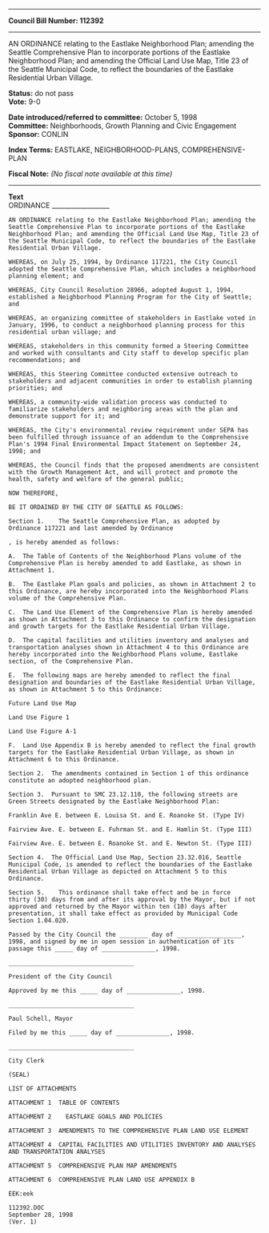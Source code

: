 * * * * *  
  
**Council Bill Number: [](#h0)[](#h2)112392**  
  
* * * * *  
  
AN ORDINANCE relating to the Eastlake Neighborhood Plan; amending the Seattle Comprehensive Plan to incorporate portions of the Eastlake Neighborhood Plan; and amending the Official Land Use Map, Title 23 of the Seattle Municipal Code, to reflect the boundaries of the Eastlake Residential Urban Village.  
  
**Status:** do not pass   
**Vote:** 9-0   
  
**Date introduced/referred to committee:** October 5, 1998   
**Committee:** Neighborhoods, Growth Planning and Civic Engagement   
**Sponsor:** CONLIN   
  
**Index Terms:** EASTLAKE, NEIGHBORHOOD-PLANS, COMPREHENSIVE-PLAN  
  
**Fiscal Note:** *(No fiscal note available at this time)*  
  
* * * * *  
  
**Text**  
    ORDINANCE __________________  
  
    AN ORDINANCE relating to the Eastlake Neighborhood Plan; amending the  
    Seattle Comprehensive Plan to incorporate portions of the Eastlake  
    Neighborhood Plan; and amending the Official Land Use Map, Title 23 of  
    the Seattle Municipal Code, to reflect the boundaries of the Eastlake  
    Residential Urban Village.  
  
    WHEREAS, on July 25, 1994, by Ordinance 117221, the City Council  
    adopted the Seattle Comprehensive Plan, which includes a neighborhood  
    planning element; and  
  
    WHEREAS, City Council Resolution 28966, adopted August 1, 1994,  
    established a Neighborhood Planning Program for the City of Seattle;  
    and  
  
    WHEREAS, an organizing committee of stakeholders in Eastlake voted in  
    January, 1996, to conduct a neighborhood planning process for this  
    residential urban village; and  
  
    WHEREAS, stakeholders in this community formed a Steering Committee  
    and worked with consultants and City staff to develop specific plan  
    recommendations; and  
  
    WHEREAS, this Steering Committee conducted extensive outreach to  
    stakeholders and adjacent communities in order to establish planning  
    priorities; and  
  
    WHEREAS, a community-wide validation process was conducted to  
    familiarize stakeholders and neighboring areas with the plan and  
    demonstrate support for it; and  
  
    WHEREAS, the City's environmental review requirement under SEPA has  
    been fulfilled through issuance of an addendum to the Comprehensive  
    Plan's 1994 Final Environmental Impact Statement on September 24,  
    1998; and  
  
    WHEREAS, the Council finds that the proposed amendments are consistent  
    with the Growth Management Act, and will protect and promote the  
    health, safety and welfare of the general public;  
  
    NOW THEREFORE,  
  
    BE IT ORDAINED BY THE CITY OF SEATTLE AS FOLLOWS:  
  
    Section 1.    The Seattle Comprehensive Plan, as adopted by  
    Ordinance 117221 and last amended by Ordinance   
  
    , is hereby amended as follows:  
  
    A.  The Table of Contents of the Neighborhood Plans volume of the  
    Comprehensive Plan is hereby amended to add Eastlake, as shown in  
    Attachment 1.  
  
    B.  The Eastlake Plan goals and policies, as shown in Attachment 2 to  
    this Ordinance, are hereby incorporated into the Neighborhood Plans  
    volume of the Comprehensive Plan.  
  
    C.  The Land Use Element of the Comprehensive Plan is hereby amended  
    as shown in Attachment 3 to this Ordinance to confirm the designation  
    and growth targets for the Eastlake Residential Urban Village.  
  
    D.  The capital facilities and utilities inventory and analyses and  
    transportation analyses shown in Attachment 4 to this Ordinance are  
    hereby incorporated into the Neighborhood Plans volume, Eastlake  
    section, of the Comprehensive Plan.  
  
    E.  The following maps are hereby amended to reflect the final  
    designation and boundaries of the Eastlake Residential Urban Village,  
    as shown in Attachment 5 to this Ordinance:  
  
    Future Land Use Map  
  
    Land Use Figure 1  
  
    Land Use Figure A-1  
  
    F.  Land Use Appendix B is hereby amended to reflect the final growth  
    targets for the Eastlake Residential Urban Village, as shown in  
    Attachment 6 to this Ordinance.  
  
    Section 2.  The amendments contained in Section 1 of this ordinance  
    constitute an adopted neighborhood plan.  
  
    Section 3.  Pursuant to SMC 23.12.110, the following streets are  
    Green Streets designated by the Eastlake Neighborhood Plan:  
  
    Franklin Ave E. between E. Louisa St. and E. Roanoke St. (Type IV)  
  
    Fairview Ave. E. between E. Fuhrman St. and E. Hamlin St. (Type III)  
  
    Fairview Ave. E. between E. Roanoke St. and E. Newton St. (Type III)  
  
    Section 4.  The Official Land Use Map, Section 23.32.016, Seattle  
    Municipal Code, is amended to reflect the boundaries of the Eastlake  
    Residential Urban Village as depicted on Attachment 5 to this  
    Ordinance.  
  
    Section 5.    This ordinance shall take effect and be in force  
    thirty (30) days from and after its approval by the Mayor, but if not  
    approved and returned by the Mayor within ten (10) days after  
    presentation, it shall take effect as provided by Municipal Code  
    Section 1.04.020.  
  
    Passed by the City Council the ________ day of __________________,  
    1998, and signed by me in open session in authentication of its  
    passage this _____ day of _______________, 1998.  
  
    ___________________________________  
  
    President of the City Council  
  
    Approved by me this _____ day of _______________, 1998.  
  
    ___________________________________  
  
    Paul Schell, Mayor  
  
    Filed by me this _____ day of _______________, 1998.  
  
    ___________________________________  
  
    City Clerk  
  
    (SEAL)  
  
    LIST OF ATTACHMENTS  
  
    ATTACHMENT 1  TABLE OF CONTENTS  
  
    ATTACHMENT 2    EASTLAKE GOALS AND POLICIES  
  
    ATTACHMENT 3  AMENDMENTS TO THE COMPREHENSIVE PLAN LAND USE ELEMENT  
  
    ATTACHMENT 4  CAPITAL FACILITIES AND UTILITIES INVENTORY AND ANALYSES  
    AND TRANSPORTATION ANALYSES  
  
    ATTACHMENT 5  COMPREHENSIVE PLAN MAP AMENDMENTS  
  
    ATTACHMENT 6  COMPREHENSIVE PLAN LAND USE APPENDIX B  
  
    EEK:eek  
  
    112392.DOC  
    September 28, 1998  
    (Ver. 1)  
